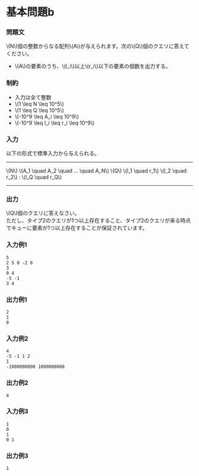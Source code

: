 # 基本問題b

### 問題文
\\(N\\)個の整数からなる配列\\(A\\)が与えられます。次の\\(Q\\)個のクエリに答えてください。
- \\(A\\)の要素のうち、\\(l_i\\)以上\\(r_i\\)以下の要素の個数を出力する。




### 制約
- 入力は全て整数
- \\(1 \leq N \leq 10^5\\)
- \\(1 \leq Q \leq 10^5\\)
- \\(-10^9 \leq A_i \leq 10^9\\)
- \\(-10^9 \leq l_i \leq r_i \leq 10^9\\)


### 入力
以下の形式で標準入力から与えられる。

---

\\(N\\)
\\(A_1 \quad A_2 \quad ... \quad A_N\\)
\\(Q\\)
\\(l_1 \quad r_1\\)
\\(l_2 \quad r_2\\)
:
\\(l_Q \quad r_Q\\)

---




### 出力
\\(Q\\)個のクエリに答えなさい。  
ただし、タイプ2のクエリが1つ以上存在すること、タイプ2のクエリが来る時点でキューに要素が1つ以上存在することが保証されています。

### 入力例1
```
5
2 5 0 -2 6
3
0 4
-5 -1
3 4
```
### 出力例1
```
2
1
0

```

### 入力例2
```
4
-5 -1 1 2
1
-1000000000 1000000000
```
### 出力例2
```
4
```

### 入力例3
```
1
0
1
0 1
```
### 出力例3
```
1
```

